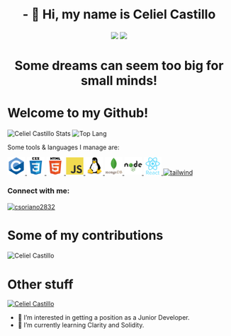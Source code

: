 <!--<p align="left"> <img src="https://komarev.com/ghpvc/?username=yamilavila&label=Profile%20views&color=296350&style=flat" alt="Celiel Castillo" /> </p>-->

<h1 align="center">- 👋 Hi, my name is Celiel Castillo</h1>

<h3 align="center"> <a href="mailto:celiel13@gmail.com"><img src="https://img.shields.io/badge/EMAIL-red?style=for-the-badge"></a>
<a href='#'><img src="https://img.shields.io/badge/RESUME-blue?style=for-the-badge"></a></h3>



<h1 align="center">Some dreams can seem too big for small minds!</h1>




# Welcome to my Github!


<a><img height="165px" img align="center" alt="Celiel Castillo Stats" src="https://github-readme-stats.vercel.app/api?username=celicasti9&show_icons=true&theme=chartreuse-dark" />
</a><a><img height="165px" img align="center" alt="Top Lang" src="https://github-readme-stats.vercel.app/api/top-langs/?username=celicasti9&layout=compact&hide=perl&theme=chartreuse-dark" /></a>


Some tools & languages I manage are: 

<p align="left"> <a href="https://www.cprogramming.com/" target="_blank" rel="noreferrer"> <img src="https://raw.githubusercontent.com/devicons/devicon/master/icons/c/c-original.svg" alt="c" width="40" height="40"/> </a> <a href="https://www.w3schools.com/css/" target="_blank" rel="noreferrer"> <img src="https://raw.githubusercontent.com/devicons/devicon/master/icons/css3/css3-original-wordmark.svg" alt="css3" width="40" height="40"/> </a> <a href="https://www.w3.org/html/" target="_blank" rel="noreferrer"> <img src="https://raw.githubusercontent.com/devicons/devicon/master/icons/html5/html5-original-wordmark.svg" alt="html5" width="40" height="40"/> </a> <a href="https://developer.mozilla.org/en-US/docs/Web/JavaScript" target="_blank" rel="noreferrer"> <img src="https://raw.githubusercontent.com/devicons/devicon/master/icons/javascript/javascript-original.svg" alt="javascript" width="40" height="40"/> </a> <a href="https://www.linux.org/" target="_blank" rel="noreferrer"> <img src="https://raw.githubusercontent.com/devicons/devicon/master/icons/linux/linux-original.svg" alt="linux" width="40" height="40"/> </a>
  <a href="https://www.mongodb.com/" target="_blank" rel="noreferrer"> <img src="https://raw.githubusercontent.com/devicons/devicon/master/icons/mongodb/mongodb-original-wordmark.svg" alt="mongodb" width="40" height="40"/> </a>
  <a href="https://nodejs.org" target="_blank" rel="noreferrer"> <img src="https://raw.githubusercontent.com/devicons/devicon/master/icons/nodejs/nodejs-original-wordmark.svg" alt="nodejs" width="40" height="40"/> </a>
  <a href="https://reactjs.org/" target="_blank" rel="noreferrer"> <img src="https://raw.githubusercontent.com/devicons/devicon/master/icons/react/react-original-wordmark.svg" alt="react" width="40" height="40"/> </a>
  <a href="https://tailwindcss.com/" target="_blank" rel="noreferrer"> <img src="https://www.vectorlogo.zone/logos/tailwindcss/tailwindcss-icon.svg" alt="tailwind" width="40" height="40"/> </a>
  
  <h3 align="left">Connect with me:</h3>
<p align="left">
<a href="https://linkedin.com/in/celiel" target="blank"><img align="center" src="https://raw.githubusercontent.com/rahuldkjain/github-profile-readme-generator/master/src/images/icons/Social/linked-in-alt.svg" alt="csoriano2832" height="30" width="40" /></a>
</p>



# Some of my contributions

<p><img align="center" src="https://github-readme-streak-stats.herokuapp.com/?user=celicasti9&" alt="Celiel Castillo" /></p>


# Other stuff
<p align="left"> <a href="https://github.com/ryo-ma/github-profile-trophy"><img src="https://github-profile-trophy.vercel.app/?username=celicasti9" alt="Celiel Castillo" /></a> </p>


- 👀 I’m interested in getting a position as a Junior Developer. 
- 🌱 I’m currently learning Clarity and Solidity.


<!---
celicasti9/celicasti9 is a ✨ special ✨ repository because its `README.md` (this file) appears on your GitHub profile.
You can click the Preview link to take a look at your changes.
--->

